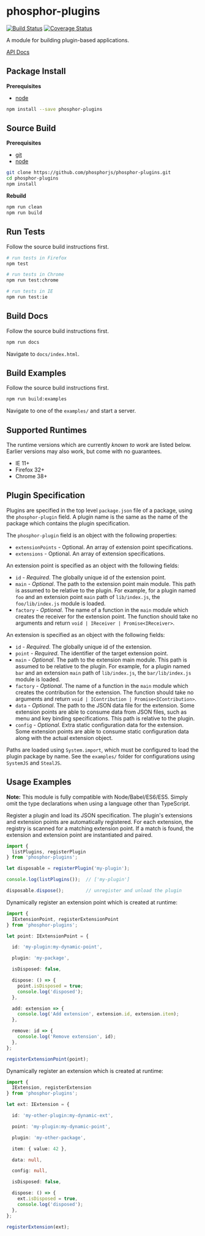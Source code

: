 phosphor-plugins
================

[![Build Status](https://travis-ci.org/phosphorjs/phosphor-plugins.svg)](https://travis-ci.org/phosphorjs/phosphor-plugins?branch=master)
[![Coverage Status](https://coveralls.io/repos/phosphorjs/phosphor-plugins/badge.svg?branch=master&service=github)](https://coveralls.io/github/phosphorjs/phosphor-plugins?branch=master)

A module for building plugin-based applications.

[API Docs](http://phosphorjs.github.io/phosphor-plugins/api/)


Package Install
---------------

**Prerequisites**
- [node](http://nodejs.org/)

```bash
npm install --save phosphor-plugins
```


Source Build
------------

**Prerequisites**
- [git](http://git-scm.com/)
- [node](http://nodejs.org/)

```bash
git clone https://github.com/phosphorjs/phosphor-plugins.git
cd phosphor-plugins
npm install
```

**Rebuild**
```bash
npm run clean
npm run build
```


Run Tests
---------

Follow the source build instructions first.

```bash
# run tests in Firefox
npm test

# run tests in Chrome
npm run test:chrome

# run tests in IE
npm run test:ie
```


Build Docs
----------

Follow the source build instructions first.

```bash
npm run docs
```

Navigate to `docs/index.html`.


Build Examples
--------------

Follow the source build instructions first.

```bash
npm run build:examples
```

Navigate to one of the `examples/` and start a server.


Supported Runtimes
------------------

The runtime versions which are currently *known to work* are listed below.
Earlier versions may also work, but come with no guarantees.

- IE 11+
- Firefox 32+
- Chrome 38+


Plugin Specification
--------------------

Plugins are specified in the top level `package.json` file of a package,
using the `phosphor-plugin` field. A plugin name is the same as the name
of the package which contains the plugin specification.

The `phosphor-plugin` field is an object with the following properties:

- `extensionPoints` - Optional. An array of extension point specifications.
- `extensions` - Optional. An array of extension specifications.

An extension point is specified as an object with the following fields:

- `id` - *Required*. The globally unique id of the extension point.
- `main` - *Optional*. The path to the extension point main module. This
  path is assumed to be relative to the plugin. For example, for a plugin
  named `foo` and an extension point `main` path of `lib/index.js`, the
  `foo/lib/index.js` module is loaded.
- `factory` - *Optional*. The name of a function in the `main` module which
  creates the receiver for the extension point. The function should take
  no arguments and return `void | IReceiver | Promise<IReceiver>`.

An extension is specified as an object with the following fields:

- `id` - *Required*. The globally unique id of the extension.
- `point` - *Required*. The identifier of the target extension point.
- `main` - *Optional*. The path to the extension main module. This path is
  assumed to be relative to the plugin. For example, for a plugin named `bar`
  and an extension `main` path of `lib/index.js`, the `bar/lib/index.js`
  module is loaded.
- `factory` - *Optional*. The name of a function in the `main` module which
  creates the contribution for the extension. The function should take no
  arguments and return `void | IContribution | Promise<IContribution>`.
- `data` - *Optional*. The path to the JSON data file for the extension. Some
  extension points are able to consume data from JSON files, such as menu and
  key binding specifications. This path is relative to the plugin.
- `config` - *Optional*. Extra static configuration data for the extension.
  Some extension points are able to consume static configuration data along
  with the actual extension object.

Paths are loaded using `System.import`, which must be configured to load the
plugin package by name.  See the `examples/` folder for configurations using
`SystemJS` and `StealJS`.


Usage Examples
--------------

**Note:** This module is fully compatible with Node/Babel/ES6/ES5. Simply
omit the type declarations when using a language other than TypeScript.

Register a plugin and load its JSON specification. The plugin's extensions
and extension points are automatically registered. For each extension, the
registry is scanned for a matching extension point. If a match is found,
the extension and extension point are instantiated and paired.

```typescript
import {
  listPlugins, registerPlugin
} from 'phosphor-plugins';

let disposable = registerPlugin('my-plugin');

console.log(listPlugins());  // ['my-plugin']

disposable.dispose();        // unregister and unload the plugin
```

Dynamically register an extension point which is created at runtime:

```typescript
import {
  IExtensionPoint, registerExtensionPoint
} from 'phosphor-plugins';

let point: IExtensionPoint = {

  id: 'my-plugin:my-dynamic-point',

  plugin: 'my-package',

  isDisposed: false,

  dispose: () => {
    point.isDisposed = true;
    console.log('disposed');
  },

  add: extension => {
    console.log('Add extension', extension.id, extension.item);
  },

  remove: id => {
    console.log('Remove extension', id);
  },
};

registerExtensionPoint(point);
```

Dynamically register an extension which is created at runtime:

```typescript
import {
  IExtension, registerExtension
} from 'phosphor-plugins';

let ext: IExtension = {

  id: 'my-other-plugin:my-dynamic-ext',

  point: 'my-plugin:my-dynamic-point',

  plugin: 'my-other-package',

  item: { value: 42 },

  data: null,

  config: null,

  isDisposed: false,

  dispose: () => {
    ext.isDisposed = true,
    console.log('disposed');
  },
};

registerExtension(ext);
```
